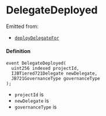 # DelegateDeployed

Emitted from:

- [`deployDelegateFor`](/dev/api/contracts/or-delegates/jbtiered721delegatedeployer/write/deploydelegatefor)

#### Definition

```
event DelegateDeployed(
  uint256 indexed projectId,
  IJBTiered721Delegate newDelegate,
  JB721GovernanceType governanceType
);
```

- `projectId` is
- `newDelegate` is
- `governanceType` is
